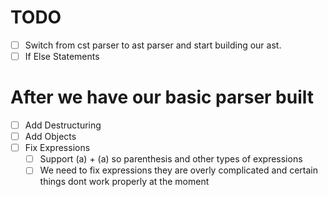 # TODO
+ [ ] Switch from cst parser to ast parser and start building our ast.
+ [ ] If Else Statements

# After we have our basic parser built 
+ [ ] Add Destructuring
+ [ ] Add Objects
+ [ ] Fix Expressions
  + [ ] Support (a) + (a) so parenthesis and other types of expressions
  + [ ] We need to fix expressions they are overly complicated and certain things dont work properly at the moment